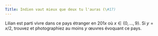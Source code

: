 ```yaml
---
Title: Indien vaut mieux que deux tu l'auras (\#17)
---
```


Lilian est parti vivre dans ce pays étranger en $201x$ où $x\in\{0,\dots,9\}$. Si $y = x/2$,
trouvez et photographiez au moins $y$ œuvres évoquant ce pays.

